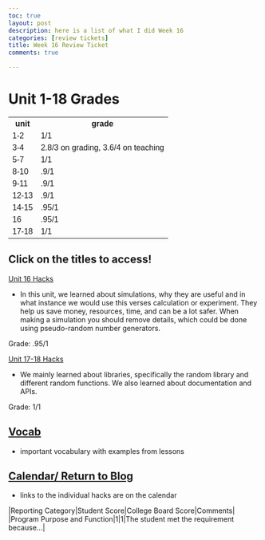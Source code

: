 ```yaml
---
toc: true
layout: post
description: here is a list of what I did Week 16
categories: [review tickets]
title: Week 16 Review Ticket
comments: true

---
```


<html>
<head>
<style>
table {
  font-family: arial, sans-serif;
  border-collapse: collapse;
  width: 100%;
}

td, th {
  border: 1px solid #dddddd;
  text-align: left;
  padding: 8px;
}

tr:nth-child(even) {
  background-color: #dddddd;
}
</style>
</head>
<body>

<h1>Unit 1-18 Grades</h1>

<table>
  <tr>
    <th>unit</th>
    <th>grade</th>
  </tr>
  <tr>
    <td>1-2</td>
    <td>1/1</td>
  </tr>
  <tr>
    <td>3-4</td>
    <td>2.8/3 on grading, 3.6/4 on teaching</td>
  </tr>
  <tr>
    <td>5-7</td>
    <td>1/1</td>
  </tr>
  <tr>
    <td>8-10</td>
    <td>.9/1</td>
  </tr>
  <tr>
    <td>9-11</td>
    <td>.9/1</td>
  </tr>
  <tr>
    <td>12-13</td>
    <td>.9/1</td>
  </tr>
  <tr>
    <td>14-15</td>
    <td>.95/1</td>
  </tr>
  <tr>
    <td>16</td>
    <td>.95/1</td>
  </tr>
   <tr>
    <td>17-18</td>
    <td>1/1</td>
  </tr>
</table>

</body>
</html>

## Click on the titles to access!

<a href="https://kayleehou.github.io/myproject/student%20teaching/2022/12/13/unit16hacks.html" rel="nofollow">Unit 16 Hacks</a>

- In this unit, we learned about simulations, why they are useful and in what instance we would use this verses calculation or experiment. They help us save money, resources, time, and can be a lot safer. When making a simulation you should remove details, which could be done using pseudo-random number generators.

Grade: .95/1

<a href="https://kayleehou.github.io/myproject/student%20teaching/2022/12/14/unit17-18hacks.html" rel="nofollow">Unit 17-18 Hacks</a>

- We mainly learned about libraries, specifically the random library and different random functions. We also learned about documentation and APIs. 
 
Grade: 1/1

## <a href="https://kayleehou.github.io/myproject/student%20teaching/2022/12/06/fundamentalvocab.html" rel="nofollow">Vocab</a>

- important vocabulary with examples from lessons 

## <a href="https://kayleehou.github.io/myproject/_pages/tri2table.html" rel="nofollow">Calendar/ Return to Blog</a>
- links to the individual hacks are on the calendar 

|Reporting Category|Student Score|College Board Score|Comments|
|Program Purpose and Function|1|1|The student met the requirement because...|